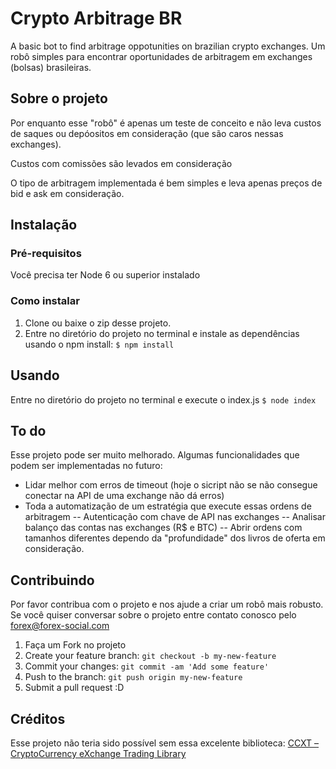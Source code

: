 # Crypto Arbitrage BR

A basic bot to find arbitrage oppotunities on brazilian crypto exchanges.
Um robô simples para encontrar oportunidades de arbitragem em exchanges (bolsas) brasileiras.

## Sobre o projeto

Por enquanto esse "robô" é apenas um teste de conceito e não leva custos de saques ou depóositos em consideração (que são caros nessas exchanges).

Custos com comissões são levados em consideração

O tipo de arbitragem implementada é bem simples e leva apenas preços de bid e ask em consideração.

## Instalação

### Pré-requisitos
Você precisa ter Node 6 ou superior instalado

### Como instalar

1. Clone ou baixe o zip desse projeto.
2. Entre no diretório do projeto no terminal e instale as dependências usando o npm install:
`$ npm install`

## Usando

Entre no diretório do projeto no terminal e execute o index.js
`$ node index`

## To do
Esse projeto pode ser muito melhorado. Algumas funcionalidades que podem ser implementadas no futuro:
- Lidar melhor com erros de timeout (hoje o sicript não se não consegue conectar na API de uma exchange não dá erros)
- Toda a automatização de um estratégia que execute essas ordens de arbitragem
-- Autenticação com chave de API nas exchanges
-- Analisar balanço das contas nas exchanges (R$ e BTC)
-- Abrir ordens com tamanhos diferentes dependo da "profundidade" dos livros de oferta em consideração. 

## Contribuindo

Por favor contribua com o projeto e nos ajude a criar um robô mais robusto. Se você quiser conversar sobre o projeto entre contato conosco pelo forex@forex-social.com

1. Faça um Fork no projeto
2. Create your feature branch: `git checkout -b my-new-feature`
3. Commit your changes: `git commit -am 'Add some feature'`
4. Push to the branch: `git push origin my-new-feature`
5. Submit a pull request :D

## Créditos
Esse projeto não teria sido possível sem essa excelente biblioteca: [CCXT – CryptoCurrency eXchange Trading Library](https://github.com/kroitor/ccxt)